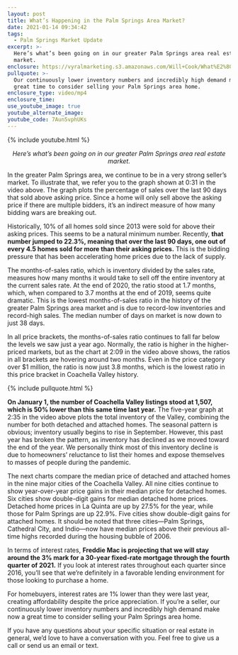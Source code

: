 ```yaml
---
layout: post
title: What’s Happening in the Palm Springs Area Market?
date: 2021-01-14 09:34:42
tags:
  - Palm Springs Market Update
excerpt: >-
  Here’s what’s been going on in our greater Palm Springs area real estate
  market.
enclosure: https://vyralmarketing.s3.amazonaws.com/Will+Cook/What%E2%80%99s+Happening+in+the+Palm+Springs+Area+Market_.mp4
pullquote: >-
  Our continuously lower inventory numbers and incredibly high demand make now a
  great time to consider selling your Palm Springs area home.
enclosure_type: video/mp4
enclosure_time:
use_youtube_image: true
youtube_alternate_image:
youtube_code: 7Aun5vphUKs
---
```


{% include youtube.html %}

<p style="text-align: center;"><em>Here’s what’s been going on in our greater Palm Springs area real estate market.</em></p>

In the greater Palm Springs area, we continue to be in a very strong seller’s market. To illustrate that, we refer you to the graph shown at 0:31 in the video above. The graph plots the percentage of sales over the last 90 days that sold above asking price. Since a home will only sell above the asking price if there are multiple bidders, it’s an indirect measure of how many bidding wars are breaking out.&nbsp;

Historically, 10% of all homes sold since 2013 were sold for above their asking prices. This seems to be a natural minimum number. Recently, **that number jumped to 22.3%, meaning that over the last 90 days, one out of every 4.5 homes sold for more than their asking prices.** This is the bidding pressure that has been accelerating home prices due to the lack of supply.

The months-of-sales ratio, which is inventory divided by the sales rate, measures how many months it would take to sell off the entire inventory at the current sales rate. At the end of 2020, the ratio stood at 1.7 months, which, when compared to 3.7 months at the end of 2019, seems quite dramatic. This is the lowest months-of-sales ratio in the history of the greater Palm Springs area market and is due to record-low inventories and record-high sales. The median number of days on market is now down to just 38 days.&nbsp;

In all price brackets, the months-of-sales ratio continues to fall far below the levels we saw just a year ago. Normally, the ratio is higher in the higher-priced markets, but as the chart at 2:09 in the video above shows, the ratios in all brackets are hovering around two months. Even in the price category over $1 million, the ratio is now just 3.8 months, which is the lowest ratio in this price bracket in Coachella Valley history.

{% include pullquote.html %}

**On January 1, the number of Coachella Valley listings stood at 1,507, which is 50% lower than this same time last year.** The five-year graph at 2:35 in the video above plots the total inventory of the Valley, combining the number for both detached and attached homes. The seasonal pattern is obvious; inventory usually begins to rise in September. However, this past year has broken the pattern, as inventory has declined as we moved toward the end of the year. We personally think most of this inventory decline is due to homeowners’ reluctance to list their homes and expose themselves to masses of people during the pandemic.

The next charts compare the median price of detached and attached homes in the nine major cities of the Coachella Valley. All nine cities continue to show year-over-year price gains in their median price for detached homes. Six cities show double-digit gains for median detached home prices. Detached home prices in La Quinta are up by 27.5% for the year, while those for Palm Springs are up 22.9%. Five cities show double-digit gains for attached homes. It should be noted that three cities—Palm Springs, Cathedral City, and Indio—now have median prices above their previous all-time highs recorded during the housing bubble of 2006.

In terms of interest rates, **Freddie Mac is projecting that we will stay around the 3% mark for a 30-year fixed-rate mortgage through the fourth quarter of 2021.** If you look at interest rates throughout each quarter since 2016, you’ll see that we’re definitely in a favorable lending environment for those looking to purchase a home.

For homebuyers, interest rates are 1% lower than they were last year, creating affordability despite the price appreciation. If you’re a seller, our continuously lower inventory numbers and incredibly high demand make now a great time to consider selling your Palm Springs area home.

If you have any questions about your specific situation or real estate in general, we’d love to have a conversation with you. Feel free to give us a call or send us an email or text.

&nbsp;

